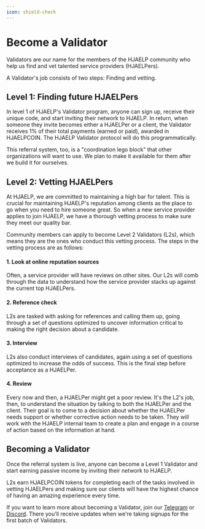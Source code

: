 ```yaml
---
icon: shield-check
---
```


# Become a Validator

Validators are our name for the members of the HJAELP community who help us find and vet talented service providers (HJAELPers). 

A Validator's job consists of two steps: Finding and vetting. 

## Level 1: Finding future HJAELPers

In level 1 of HJAELP's Validator program, anyone can sign up, receive their unique code, and start inviting their network to HJAELP. In return, when someone they invite becomes either a HJAELPer or a client, the Validator receives 1% of their total payments (earned or paid), awarded in HJAELPCOIN. The HJAELP Validator protocol will do this programmatically.

This referral system, too, is a "coordination lego block" that other organizations will want to use. We plan to make it available for them after we build it for ourselves.

## Level 2: Vetting HJAELPers

At HJAELP, we are committed to maintaining a high bar for talent. This is crucial for maintaining HJAELP's reputation among clients as the place to go when you need to hire someone great. So when a new service provider applies to join HJAELP, we have a thorough vetting process to make sure they meet our quality bar. 

Community members can apply to become Level 2 Validators (L2s), which means they are the ones who conduct this vetting process. The steps in the vetting process are as follows:

#### 1. Look at online reputation sources

Often, a service provider will have reviews on other sites. Our L2s will comb through the data to understand how the service provider stacks up against the current top HJAELPers.

#### 2. Reference check

L2s are tasked with asking for references and calling them up, going through a set of questions optimized to uncover information critical to making the right decision about a candidate.

#### 3. Interview

L2s also conduct interviews of candidates, again using a set of questions optimized to increase the odds of success. This is the final step before acceptance as a HJAELPer.

#### 4. Review

Every now and then, a HJAELPer might get a poor review. It's the L2's job, then, to understand the situation by talking to both the HJAELPer and the client. Their goal is to come to a decision about whether the HJAELPer needs support or whether corrective action needs to be taken. They will work with the HJAELP internal team to create a plan and engage in a course of action based on the information at hand.

## Becoming a Validator

Once the referral system is live, anyone can become a Level 1 Validator and start earning passive income by inviting their network to HJAELP. 

L2s earn HJAELPCOIN tokens for completing each of the tasks involved in vetting HJAELPers and making sure our clients will have the highest chance of having an amazing experience every time.

If you want to learn more about becoming a Validator, join our [Telegram](https://t.me/hjaelpcoin) or [Discord](https://discord.gg/z75zHQssFH). There you'll receive updates when we're taking signups for the first batch of Validators. 